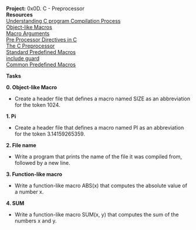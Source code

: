 **Project:** 0x0D. C - Preprocessor</br>
**Resources**</br>
[Understanding C program Compilation Process](https://www.youtube.com/watch?v=eW5he5uFBNM)</br>
[Object-like Macros](https://gcc.gnu.org/onlinedocs/gcc-5.1.0/cpp/Object-like-Macros.html#Object-like-Macros)</br>
[Macro Arguments](https://gcc.gnu.org/onlinedocs/gcc-5.1.0/cpp/Macro-Arguments.html#Macro-Arguments)</br>
[Pre Processor Directives in C](https://www.youtube.com/watch?v=X6HiYbY3Uak)</br>
[The C Preprocessor](https://www.cprogramming.com/tutorial/cpreprocessor.html)</br>
[Standard Predefined Macros](https://gcc.gnu.org/onlinedocs/gcc-5.1.0/cpp/Standard-Predefined-Macros.html#Standard-Predefined-Macros)</br>
[include guard](https://en.wikipedia.org/wiki/Include_guard)</br>
[Common Predefined Macros](https://gcc.gnu.org/onlinedocs/gcc-5.1.0/cpp/Common-Predefined-Macros.html#Common-Predefined-Macros)</br>

**Tasks** </br>

**0. Object-like Macro** 
- Create a header file that defines a macro named SIZE as an abbreviation for the token 1024. </br>

**1. Pi**
- Create a header file that defines a macro named PI as an abbreviation for the token 3.14159265359. </br>

**2. File name**
- Write a program that prints the name of the file it was compiled from, followed by a new line. </br>

**3. Function-like macro**
- Write a function-like macro ABS(x) that computes the absolute value of a number x. </br>

**4. SUM** 
- Write a function-like macro SUM(x, y) that computes the sum of the numbers x and y. </br>

